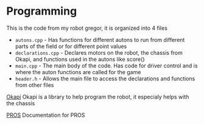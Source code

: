 # Programming

This is the code from my robot gregor, it is organized into 4 files
*  `autons.cpp` - Has functions for different autons to run from different parts of the field or for different point values
*  `declarations.cpp` - Declares motors on the robot, the chassis from Okapi, and functions used in the autons like score()
*  `main.cpp` - The main body of the code. Has code for driver control and is where the auton functions are called for the game
*  `header.h` - Allows the main file to access the declarations and functions from other files

[Okapi](https://okapilib.github.io/OkapiLib/index.html)
Okapi is a library to help program the robot, it especialy helps with the chassis

[PROS](https://pros.cs.purdue.edu/v5/index.html)
Documentation for PROS
